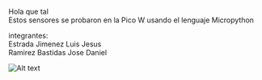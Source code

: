 Hola que tal  
Estos sensores se probaron en la Pico W usando el lenguaje Micropython

integrantes:  
Estrada Jimenez Luis Jesus  
Ramirez Bastidas Jose Daniel

![Alt text](https://github.com/JesusEstrad4/Sensores_Pico_W/blob/main/Imagenes_presentacion/Pico.jpg)
